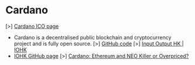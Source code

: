 Cardano
=======

\[\>\] [Cardano ICO page](https://www.cardanohub.org/en/home/)
- Cardano is a decentralised public blockchain and cryptocurrency project and is fully open source.
\[\>\] [GitHub code](https://github.com/input-output-hk/cardano-sl/)
\[\>\] [Input Output HK | IOHK](https://iohk.io/)
- [IOHK GitHub page](https://github.com/input-output-hk)
\[\>\] [Cardano: Ethereum and NEO Killer or Overpriced?](https://hackernoon.com/cardano-ethereum-and-neo-killer-or-overhyped-and-overpriced-8fcd5f8abcdf)

